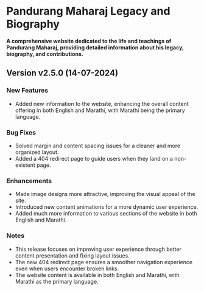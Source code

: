 # Pandurang Maharaj Legacy and Biography
**A comprehensive website dedicated to the life and teachings of Pandurang Maharaj, providing detailed information about his legacy, biography, and contributions.**

## Version v2.5.0 (14-07-2024)

### New Features

-  Added new information to the website, enhancing the overall content offering in both English and Marathi, with Marathi being the primary language.

### Bug Fixes
- Solved margin and content spacing issues for a cleaner and more organized layout.
- Added a 404 redirect page to guide users when they land on a non-existent page.

### Enhancements
-  Made image designs more attractive, improving the visual appeal of the site.
-  Introduced new content animations for a more dynamic user experience.
-  Added much more information to various sections of the website in both English and Marathi.

### Notes
- This release focuses on improving user experience through better content presentation and fixing layout issues.
- The new 404 redirect page ensures a smoother navigation experience even when users encounter broken links.
- The website content is available in both English and Marathi, with Marathi as the primary language.
